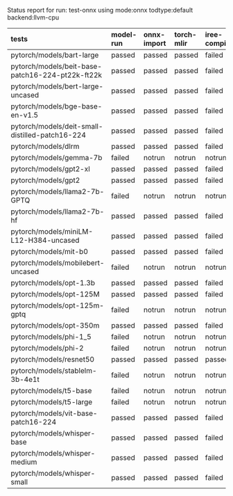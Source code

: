 Status report for run: test-onnx using mode:onnx todtype:default backend:llvm-cpu

| tests                                            | model-run   | onnx-import   | torch-mlir   | iree-compile   | inference   |
|:-------------------------------------------------|:------------|:--------------|:-------------|:---------------|:------------|
| pytorch/models/bart-large                        | passed      | passed        | passed       | failed         | notrun      |
| pytorch/models/beit-base-patch16-224-pt22k-ft22k | passed      | passed        | passed       | failed         | notrun      |
| pytorch/models/bert-large-uncased                | passed      | passed        | passed       | failed         | notrun      |
| pytorch/models/bge-base-en-v1.5                  | passed      | passed        | passed       | failed         | notrun      |
| pytorch/models/deit-small-distilled-patch16-224  | passed      | passed        | passed       | failed         | notrun      |
| pytorch/models/dlrm                              | passed      | passed        | passed       | failed         | notrun      |
| pytorch/models/gemma-7b                          | failed      | notrun        | notrun       | notrun         | notrun      |
| pytorch/models/gpt2-xl                           | passed      | passed        | passed       | failed         | notrun      |
| pytorch/models/gpt2                              | passed      | passed        | passed       | failed         | notrun      |
| pytorch/models/llama2-7b-GPTQ                    | failed      | notrun        | notrun       | notrun         | notrun      |
| pytorch/models/llama2-7b-hf                      | passed      | passed        | passed       | failed         | notrun      |
| pytorch/models/miniLM-L12-H384-uncased           | passed      | passed        | passed       | failed         | notrun      |
| pytorch/models/mit-b0                            | passed      | passed        | passed       | failed         | notrun      |
| pytorch/models/mobilebert-uncased                | failed      | notrun        | notrun       | notrun         | notrun      |
| pytorch/models/opt-1.3b                          | passed      | passed        | passed       | failed         | notrun      |
| pytorch/models/opt-125M                          | passed      | passed        | passed       | failed         | notrun      |
| pytorch/models/opt-125m-gptq                     | failed      | notrun        | notrun       | notrun         | notrun      |
| pytorch/models/opt-350m                          | passed      | passed        | passed       | failed         | notrun      |
| pytorch/models/phi-1_5                           | failed      | notrun        | notrun       | notrun         | notrun      |
| pytorch/models/phi-2                             | failed      | notrun        | notrun       | notrun         | notrun      |
| pytorch/models/resnet50                          | passed      | passed        | passed       | passed         | passed      |
| pytorch/models/stablelm-3b-4e1t                  | failed      | notrun        | notrun       | notrun         | notrun      |
| pytorch/models/t5-base                           | failed      | notrun        | notrun       | notrun         | notrun      |
| pytorch/models/t5-large                          | failed      | notrun        | notrun       | notrun         | notrun      |
| pytorch/models/vit-base-patch16-224              | passed      | passed        | passed       | failed         | notrun      |
| pytorch/models/whisper-base                      | passed      | passed        | passed       | failed         | notrun      |
| pytorch/models/whisper-medium                    | passed      | passed        | passed       | failed         | notrun      |
| pytorch/models/whisper-small                     | passed      | passed        | passed       | failed         | notrun      |
